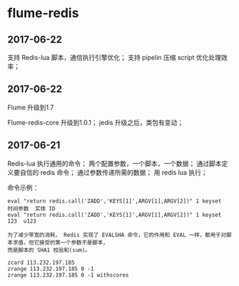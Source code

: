 flume-redis
===========


2017-06-22
----------

支持 Redis-lua 脚本，通信执行引擎优化；
支持 pipelin 压缩 script 优化处理效率；


2017-06-22
----------

Flume 升级到1.7

Flume-redis-core 升级到1.0.1；
    jedis 升级之后，类包有变动；
    

2017-06-21
----------

Redis-lua 执行通用的命令；
    两个配置参数，一个脚本，一个数据；
    通过脚本定义要自信的 redis 命令；
    通过参数传递所需的数据；
    用 redis lua 执行；    

命令示例：

    eval "return redis.call('ZADD','KEYS[1]',ARGV[1],ARGV[2])" 1 keyset   时间参数  实体 ID
    eval "return redis.call('ZADD','KEYS[1]',ARGV[1],ARGV[2])" 1 keyset   123  u123
    
    为了减少带宽的消耗， Redis 实现了 EVALSHA 命令，它的作用和 EVAL 一样，都用于对脚本求值，但它接受的第一个参数不是脚本，
    而是脚本的 SHA1 校验和(sum)。
    
    zcard 113.232.197.185
    zrange 113.232.197.185 0 -1
    zrange 113.232.197.185 0 -1 withscores
 
